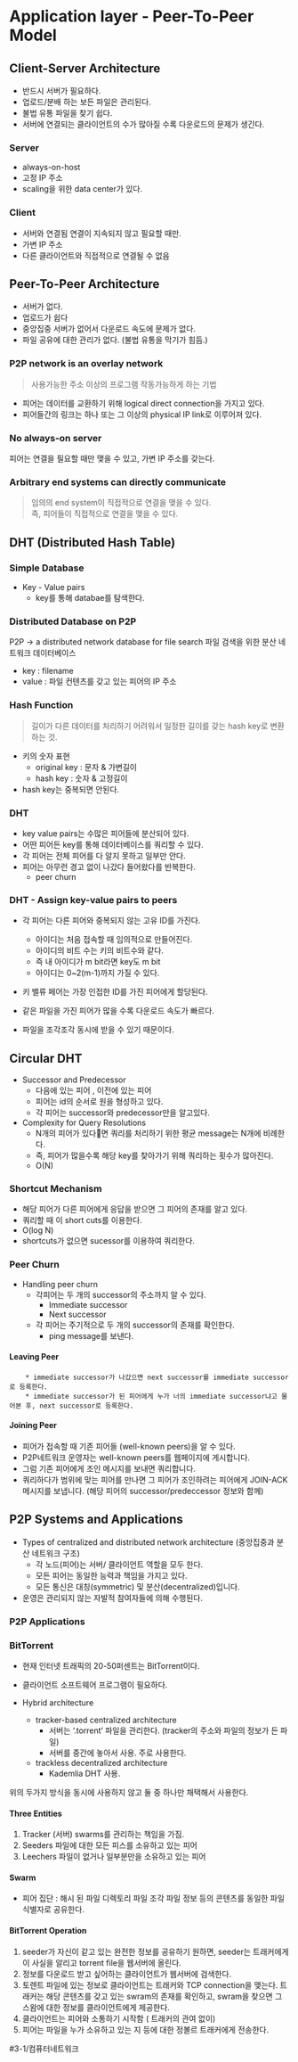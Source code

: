 # Application layer - Peer-To-Peer Model
## Client-Server Architecture
* 반드시 서버가 필요하다.
* 업로드/분배 하는 보든 파일은 관리된다.
* 불법 유통 파일을 찾기 쉽다.
* 서버에 연결되는 클라이언트의 수가 많아질 수록 다운로드의 문제가 생긴다.

### Server
* always-on-host
* 고정 IP 주소
* scaling을 위한 data center가 있다.

### Client
* 서버와 연결됨
연결이 지속되지 않고 필요할 때만.
* 가변 IP 주소
* 다른 클라이언트와 직접적으로 연결될 수 없음

## Peer-To-Peer Architecture
* 서버가 없다. 
* 업로드가 쉽다
* 중앙집중 서버가 없어서 다운로드 속도에 문제가 없다.
* 파일 공유에 대한 관리가 없다.
(불법 유통을 막기가 힘듬.)

### P2P network is an overlay network
> 사용가능한 주소 이상의 프로그램 작동가능하게 하는 기법  
* 피어는 데이터를 교환하기 위해 logical direct connection을 가지고 있다.
* 피어들간의 링크는 하나 또는 그 이상의 physical IP link로 이루어져 있다.

### No always-on server
피어는 연결을 필요할 때만 맺을 수 있고, 가변 IP 주소를 갖는다.

### Arbitrary end systems can directly communicate
> 임의의 end system이 직접적으로 연결을 맺을 수 있다.  
> 즉, 피어들이 직접적으로 연결을 맺을 수 있다.  

## DHT (Distributed Hash Table)
### Simple Database
* Key - Value pairs
	* key를 통해 databae를 탐색한다.
	
### Distributed Database on P2P
P2P -> a distributed network database for file search
	    파일 검색을 위한 분산 네트워크 데이터베이스
* key :  filename
* value : 파일 컨텐츠를 갖고 있는 피어의 IP 주소

### Hash Function
> 길이가 다른 데이터를 처리하기 어려워서 일정한 길이를 갖는 hash key로 변환하는 것.  
*  키의 숫자 표현
	* original key : 문자 & 가변길이
	* hash key :  숫자 & 고정길이
* hash key는 중복되면 안된다.

### DHT
* key value pairs는 수많은 피어들에 분산되어 있다.
* 어떤 피어든 key를 통해 데이터베이스를 쿼리할 수 있다.
* 각 피어는 전체 피어를 다 알지 못하고 일부만 안다.
* 피어는 아무런 경고 없이 나갔다 들어왔다를 반복한다. 
	* peer churn
 
### DHT - Assign key-value pairs to peers
* 각 피어는 다른 피어와 중복되지 않는 고유 ID를 가진다.
	* 아이디는 처음 접속할 때 임의적으로 만들어진다.
	* 아이디의 비트 수는 키의 비트수와 같다.
	* 즉 내 아이디가  m bit라면 key도 m bit
	* 아이디는 0~2(m-1)까지 가질 수 있다.

* 키 벨류 페어는 가장 인접한 ID를 가진 피어에게 할당된다.
* 같은 파일을 가진 피어가 많을 수록 다운로드 속도가 빠르다.
* 파일을 조각조각 동시에 받을 수 있기 때문이다.

## Circular DHT
* Successor and Predecessor
	* 다음에 있는 피어 , 이전에 있는 피어
	* 피어는 id의 순서로 원을 형성하고 있다.
	* 각 피어는 successor와 predecessor만을 알고있다.
* Complexity for Query Resolutions 
	* N개의 피어가 있다면 쿼리를 처리하기 위한 평균 message는 N개에 비례한다.
	* 즉, 피어가 많을수록 해당 key를 찾아가기 위해 쿼리하는 횟수가 많아진다.
	* O(N)
	
### Shortcut Mechanism
* 해당 피어가 다른 피어에게 응답을 받으면 그 피어의 존재를 알고 있다.
* 쿼리할 때 이 short cuts를 이용한다.
* O(log N)
*  shortcuts가 없으면 sucessor를 이용하여 쿼리한다.

### Peer Churn
* Handling peer churn
	* 각피어는 두 개의 successor의 주소까지 알 수 있다.
		* Immediate successor
		* Next successor
	* 각 피어는 주기적으로 두 개의 successor의 존재를 확인한다.
		* ping message를 보낸다.
#### Leaving Peer
		* immediate successor가 나갔으면 next successor를 immediate successor로 등록한다.
		* immediate successor가 된 피어에게 누가 너의 immediate successor냐고 물어본 후, next successor로 등록한다.
#### Joining Peer
* 피어가 접속할 때 기존 피어들 (well-known peers)을 알 수 있다.
* P2P네트워크 운영자는 well-known peers를 웹페이지에 게시합니다.
* 그럼 기존 피어에게 조인 메시지를 보내면 쿼리합니다.
* 쿼리하다가 범위에 맞는 피어를 만나면 그 피어가 조인하려는 피어에게 JOIN-ACK 메시지를 보냅니다. (해당 피어의 successor/predeccessor 정보와 함께)


## P2P Systems and Applications
* Types of centralized and distributed network architecture
(중앙집중과 분산 네트워크 구조)
	* 각 노드(피어)는 서버/ 클라이언트 역할을 모두 한다.
	* 모든 피어는 동일한 능력과 책임을 가지고 있다.
	* 모든 통신은 대칭(symmetric) 및 분산(decentralized)입니다.
* 운영은 관리되지 않는 자발적 참여자들에 의해 수행된다.

### P2P Applications

### BitTorrent
* 현재 인터넷 트래픽의 20-50퍼센트는 BitTorrent이다.
* 클라이언트 소프트웨어 프로그램이 필요하다.

* Hybrid architecture
	* tracker-based centralized architecture
		* 서버는 ‘.torrent’ 파일을 관리한다.  (tracker의 주소와 파일의 정보가 든 파일)
		* 서버를 중간에 놓아서 사용. 주로 사용한다.
	* trackless decentralized architecture
		* Kademlia DHT 사용.
		
위의 두가지 방식을 동시에 사용하지 않고 둘 중 하나만 채택해서 사용한다.

#### Three Entities
1. Tracker (서버)
swarms를 관리하는 책임을 가짐.
2. Seeders 
파일에 대한 모든 피스를 소유하고 있는 피어
3. Leechers
파일이 없거나 일부분만을 소유하고 있는 피어
#### Swarm
* 피어 집단
: 해시 된 파일 디렉토리 파일 조각 파일 정보 등의 콘텐츠를 동일한 파일 식별자로 공유한다.

#### BitTorrent Operation
1. seeder가 자신이 같고 있는 완전한 정보를 공유하기 원하면, 
seeder는 트래커에게 이 사실을 알리고 torrent file을 웹서버에 올린다.
2. 정보를 다운로드 받고 싶어하는 클라이언트가 웹서버에 검색한다.
3. 토렌트 파일에 있는 정보로 클라이언트는 트래커와 TCP connection을 맺는다. 
트래커는 해당 콘텐츠를 갖고 있는 swram의 존재를 확인하고, swram을 찾으면 그 스왐에 대한 정보를 클라이언트에게 제공한다.
4. 클라이언트는 피어와 소통하기 시작함 ( 트래커의 관여 없이)
5. 피어는 파일을 누가 소유하고 있는 지 등에 대한 정볼르 트래커에게 전송한다.







#3-1/컴퓨터네트워크